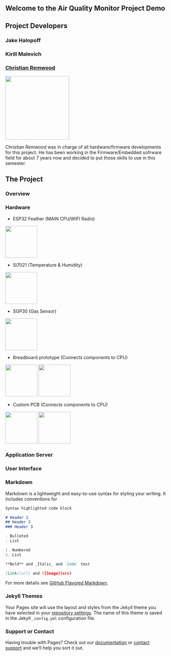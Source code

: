 ## Welcome to the Air Quality Monitor Project Demo

## Project Developers

### Jake Halopoff

### Kirill Malevich

### [Christian Remwood](https://github.com/ChristianRemwood)
<img src ="https://instagram.fboi1-1.fna.fbcdn.net/v/t51.2885-15/sh0.08/e35/s640x640/120220428_171931904531356_5192354416253353930_n.jpg?_nc_ht=instagram.fboi1-1.fna.fbcdn.net&_nc_cat=104&_nc_ohc=XwSUQFCIlW8AX_4PN0T&tp=1&oh=8dd6a293b01e79100104b9c6a50c5258&oe=5FF71F0D" width="200" height="200" />

Christian Remwood was in charge of all hardware/firmware developments for this project. He has been working in the Firmware/Embedded sofrware field for about 7 years now and decided to put those skills to use in this semester. 

## The Project

### Overview

### Hardware

- ESP32 Feather (MAIN CPU/WIFI Radio)
<img src ="https://cdn-shop.adafruit.com/1200x900/3405-06.jpg" width="100" height="100" />

- Si7021 (Temperature & Humidity)
<img src ="https://cdn-shop.adafruit.com/1200x900/3251-04.jpg" width="100" height="100" />

- SGP30 (Gas Sensor)
<img src ="https://cdn-shop.adafruit.com/1200x900/3709-03.jpg" width="100" height="100" />

- Breadboard prototype (Connects components to CPU)
<img src ="https://media.discordapp.net/attachments/747919849220735017/784868204299550760/Screenshot_20201205-124536.png" width="100" height="100" />
<img src ="https://media.discordapp.net/attachments/747919849220735017/784867736651169833/PXL_20201123_232635134.jpg" width="100" height="100" />

- Custom PCB (Connects components to CPU)
<img src ="https://media.discordapp.net/attachments/747919849220735017/784867614131617792/20201123_161811.jpg" width="100" height="100" />
<img src ="https://media.discordapp.net/attachments/747919849220735017/784867809095188510/PXL_20201123_233023795.jpg" width="100" height="100" />

### Application Server

### User Interface

### Markdown

Markdown is a lightweight and easy-to-use syntax for styling your writing. It includes conventions for

```markdown
Syntax highlighted code block

# Header 1
## Header 2
### Header 3

- Bulleted
- List

1. Numbered
2. List

**Bold** and _Italic_ and `Code` text

[Link](url) and ![Image](src)
```

For more details see [GitHub Flavored Markdown](https://guides.github.com/features/mastering-markdown/).

### Jekyll Themes

Your Pages site will use the layout and styles from the Jekyll theme you have selected in your [repository settings](https://github.com/ChristianRemwood/Senior_Design_Webpage/settings). The name of this theme is saved in the Jekyll `_config.yml` configuration file.

### Support or Contact

Having trouble with Pages? Check out our [documentation](https://docs.github.com/categories/github-pages-basics/) or [contact support](https://github.com/contact) and we’ll help you sort it out.
